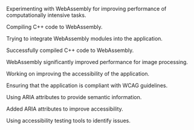 Experimenting with WebAssembly for improving performance of computationally intensive tasks.

Compiling C++ code to WebAssembly.

Trying to integrate WebAssembly modules into the application.

Successfully compiled C++ code to WebAssembly.

WebAssembly significantly improved performance for image processing.

Working on improving the accessibility of the application.

Ensuring that the application is compliant with WCAG guidelines.

Using ARIA attributes to provide semantic information.

Added ARIA attributes to improve accessibility.

Using accessibility testing tools to identify issues.